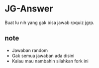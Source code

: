 # JG-Answer
Buat lu nih yang gak bisa jawab rpquiz jgrp.

## note
* Jawaban random
* Gak semua jawaban ada disini
* Kalau mau nambahin silahkan fork ini
